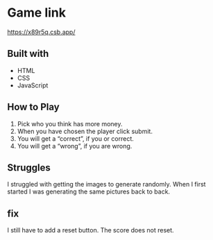 # Game link

https://x89r5q.csb.app/

## Built with

- HTML
- CSS
- JavaScript

## How to Play

1. Pick who you think has more money.
2. When you have chosen the player click submit.
3. You will get a “correct”, if you or correct.
4. You will get a “wrong”, if you are wrong.

## Struggles

I struggled with getting the images to generate randomly. When I first started I was generating the same pictures back to back.

## fix

I still have to add a reset button.
The score does not reset.

